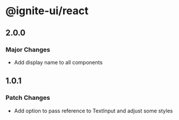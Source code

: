 # @ignite-ui/react

## 2.0.0

### Major Changes

- Add display name to all components

## 1.0.1

### Patch Changes

- Add option to pass reference to TextInput and adjust some styles
